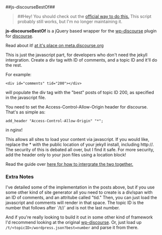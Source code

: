 ##js-discourseBestOf##

>##Hey! You should check out the [official way to do this.][8] This script probably still works, but I'm no longer maintaining it.




**js-discourseBestOf** is a jQuery based wrapper for the  [wp-discourse](https://github.com/discourse/wp-discourse "wp-discourse") plugin for [discourse](https://github.com/discourse/discourse). 

Read about it! [at it's place on meta.discourse.org](http://meta.discourse.org/t/discourse-plugin-for-static-site-generators-like-jekyll-or-octopress/7965/16)

This is just the javascript part, for developers who don't need the jekyll intergration. Create a div tag with ID of comments, and a topic ID and it'll do the rest.

For example:
```
<div id="comments" tid="200"></div>
```
will populate the div tag with the "best" posts of topic ID 200, as specified in the javascript file.

You need to set the Access-Control-Allow-Origin header for discourse. That's as simple as:
```
add_header "Access-Control-Allow-Origin" "*";
```
in nginx!

This allows all sites to load your content via javascript. If you would like, replace the * with the public location of your jekyll install, including http://. The security of this is debated all over, but I find it safe. For more security, add the header only to your json files using a location block!

Read the guide over [here for how to intergrate the two together.][7]

<h3> Extra Notes </h3>
I've detailed some of the implementation in the posts above, but if you use some other kind of site generator all you need to create is a div/span with an ID of comments, and an attritube called "tid." Then, you can just load the javascript and comments will render in that space. The topic ID is the number that follows after `/t/<post-slug>/` and is not the last number. 

And if you're really looking to build it out in some other kind of framework I'd recommend looking at the original [wp-discourse][6]. Or, just load up `/t/<topicID>/wordpress.json?best=number` and parse it from there.


  [1]: https://github.com/trident523/js-discourseBestOf
  [2]: https://github.com/discourse/wp-discourse
  [3]: http://meta.discourse.org/users/sam
  [4]: http://benalman.com/code/projects/php-simple-proxy/docs/files/ba-simple-proxy-php.html
  [5]: http://temp.trid.in:8080/
  [6]: https://github.com/discourse/wp-discourse
  [7]: https://github.com/trident523/jekyll-DiscourseBestOf
  [8]: http://eviltrout.com/2014/01/22/embedding-discourse.html

